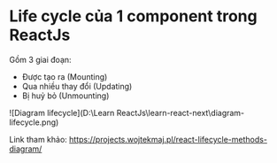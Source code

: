 # Life cycle của 1 component trong ReactJs

Gồm 3 giai đoạn:
 - Được tạo ra (Mounting)
 - Qua nhiều thay đổi (Updating)
 - Bị huỷ bỏ (Unmounting)

![Diagram lifecycle](D:\Learn ReactJs\learn-react-next\diagram-lifecycle.png)

Link tham khảo: https://projects.wojtekmaj.pl/react-lifecycle-methods-diagram/
